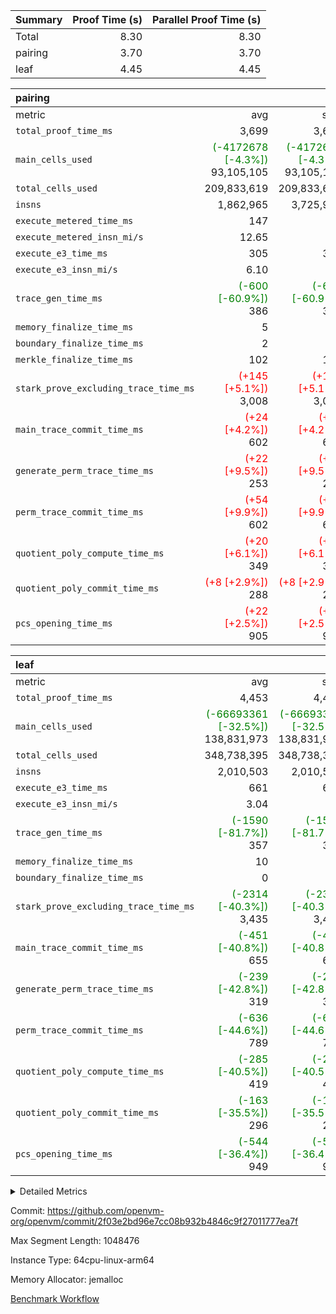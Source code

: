 | Summary | Proof Time (s) | Parallel Proof Time (s) |
|:---|---:|---:|
| Total |  8.30 |  8.30 |
| pairing |  3.70 |  3.70 |
| leaf |  4.45 |  4.45 |


| pairing |||||
|:---|---:|---:|---:|---:|
|metric|avg|sum|max|min|
| `total_proof_time_ms ` |  3,699 |  3,699 |  3,699 |  3,699 |
| `main_cells_used     ` | <span style='color: green'>(-4172678 [-4.3%])</span> 93,105,105 | <span style='color: green'>(-4172678 [-4.3%])</span> 93,105,105 | <span style='color: green'>(-4172678 [-4.3%])</span> 93,105,105 | <span style='color: green'>(-4172678 [-4.3%])</span> 93,105,105 |
| `total_cells_used    ` |  209,833,619 |  209,833,619 |  209,833,619 |  209,833,619 |
| `insns               ` |  1,862,965 |  3,725,930 |  1,862,965 |  1,862,965 |
| `execute_metered_time_ms` |  147 | -          | -          | -          |
| `execute_metered_insn_mi/s` |  12.65 | -          |  12.65 |  12.65 |
| `execute_e3_time_ms  ` |  305 |  305 |  305 |  305 |
| `execute_e3_insn_mi/s` |  6.10 | -          |  6.10 |  6.10 |
| `trace_gen_time_ms   ` | <span style='color: green'>(-600 [-60.9%])</span> 386 | <span style='color: green'>(-600 [-60.9%])</span> 386 | <span style='color: green'>(-600 [-60.9%])</span> 386 | <span style='color: green'>(-600 [-60.9%])</span> 386 |
| `memory_finalize_time_ms` |  5 |  5 |  5 |  5 |
| `boundary_finalize_time_ms` |  2 |  2 |  2 |  2 |
| `merkle_finalize_time_ms` |  102 |  102 |  102 |  102 |
| `stark_prove_excluding_trace_time_ms` | <span style='color: red'>(+145 [+5.1%])</span> 3,008 | <span style='color: red'>(+145 [+5.1%])</span> 3,008 | <span style='color: red'>(+145 [+5.1%])</span> 3,008 | <span style='color: red'>(+145 [+5.1%])</span> 3,008 |
| `main_trace_commit_time_ms` | <span style='color: red'>(+24 [+4.2%])</span> 602 | <span style='color: red'>(+24 [+4.2%])</span> 602 | <span style='color: red'>(+24 [+4.2%])</span> 602 | <span style='color: red'>(+24 [+4.2%])</span> 602 |
| `generate_perm_trace_time_ms` | <span style='color: red'>(+22 [+9.5%])</span> 253 | <span style='color: red'>(+22 [+9.5%])</span> 253 | <span style='color: red'>(+22 [+9.5%])</span> 253 | <span style='color: red'>(+22 [+9.5%])</span> 253 |
| `perm_trace_commit_time_ms` | <span style='color: red'>(+54 [+9.9%])</span> 602 | <span style='color: red'>(+54 [+9.9%])</span> 602 | <span style='color: red'>(+54 [+9.9%])</span> 602 | <span style='color: red'>(+54 [+9.9%])</span> 602 |
| `quotient_poly_compute_time_ms` | <span style='color: red'>(+20 [+6.1%])</span> 349 | <span style='color: red'>(+20 [+6.1%])</span> 349 | <span style='color: red'>(+20 [+6.1%])</span> 349 | <span style='color: red'>(+20 [+6.1%])</span> 349 |
| `quotient_poly_commit_time_ms` | <span style='color: red'>(+8 [+2.9%])</span> 288 | <span style='color: red'>(+8 [+2.9%])</span> 288 | <span style='color: red'>(+8 [+2.9%])</span> 288 | <span style='color: red'>(+8 [+2.9%])</span> 288 |
| `pcs_opening_time_ms ` | <span style='color: red'>(+22 [+2.5%])</span> 905 | <span style='color: red'>(+22 [+2.5%])</span> 905 | <span style='color: red'>(+22 [+2.5%])</span> 905 | <span style='color: red'>(+22 [+2.5%])</span> 905 |

| leaf |||||
|:---|---:|---:|---:|---:|
|metric|avg|sum|max|min|
| `total_proof_time_ms ` |  4,453 |  4,453 |  4,453 |  4,453 |
| `main_cells_used     ` | <span style='color: green'>(-66693361 [-32.5%])</span> 138,831,973 | <span style='color: green'>(-66693361 [-32.5%])</span> 138,831,973 | <span style='color: green'>(-66693361 [-32.5%])</span> 138,831,973 | <span style='color: green'>(-66693361 [-32.5%])</span> 138,831,973 |
| `total_cells_used    ` |  348,738,395 |  348,738,395 |  348,738,395 |  348,738,395 |
| `insns               ` |  2,010,503 |  2,010,503 |  2,010,503 |  2,010,503 |
| `execute_e3_time_ms  ` |  661 |  661 |  661 |  661 |
| `execute_e3_insn_mi/s` |  3.04 | -          |  3.04 |  3.04 |
| `trace_gen_time_ms   ` | <span style='color: green'>(-1590 [-81.7%])</span> 357 | <span style='color: green'>(-1590 [-81.7%])</span> 357 | <span style='color: green'>(-1590 [-81.7%])</span> 357 | <span style='color: green'>(-1590 [-81.7%])</span> 357 |
| `memory_finalize_time_ms` |  10 |  10 |  10 |  10 |
| `boundary_finalize_time_ms` |  0 |  0 |  0 |  0 |
| `stark_prove_excluding_trace_time_ms` | <span style='color: green'>(-2314 [-40.3%])</span> 3,435 | <span style='color: green'>(-2314 [-40.3%])</span> 3,435 | <span style='color: green'>(-2314 [-40.3%])</span> 3,435 | <span style='color: green'>(-2314 [-40.3%])</span> 3,435 |
| `main_trace_commit_time_ms` | <span style='color: green'>(-451 [-40.8%])</span> 655 | <span style='color: green'>(-451 [-40.8%])</span> 655 | <span style='color: green'>(-451 [-40.8%])</span> 655 | <span style='color: green'>(-451 [-40.8%])</span> 655 |
| `generate_perm_trace_time_ms` | <span style='color: green'>(-239 [-42.8%])</span> 319 | <span style='color: green'>(-239 [-42.8%])</span> 319 | <span style='color: green'>(-239 [-42.8%])</span> 319 | <span style='color: green'>(-239 [-42.8%])</span> 319 |
| `perm_trace_commit_time_ms` | <span style='color: green'>(-636 [-44.6%])</span> 789 | <span style='color: green'>(-636 [-44.6%])</span> 789 | <span style='color: green'>(-636 [-44.6%])</span> 789 | <span style='color: green'>(-636 [-44.6%])</span> 789 |
| `quotient_poly_compute_time_ms` | <span style='color: green'>(-285 [-40.5%])</span> 419 | <span style='color: green'>(-285 [-40.5%])</span> 419 | <span style='color: green'>(-285 [-40.5%])</span> 419 | <span style='color: green'>(-285 [-40.5%])</span> 419 |
| `quotient_poly_commit_time_ms` | <span style='color: green'>(-163 [-35.5%])</span> 296 | <span style='color: green'>(-163 [-35.5%])</span> 296 | <span style='color: green'>(-163 [-35.5%])</span> 296 | <span style='color: green'>(-163 [-35.5%])</span> 296 |
| `pcs_opening_time_ms ` | <span style='color: green'>(-544 [-36.4%])</span> 949 | <span style='color: green'>(-544 [-36.4%])</span> 949 | <span style='color: green'>(-544 [-36.4%])</span> 949 | <span style='color: green'>(-544 [-36.4%])</span> 949 |



<details>
<summary>Detailed Metrics</summary>

|  | keygen_time_ms | commit_exe_time_ms | app proof_time_ms | agg_layer_time_ms |
| --- | --- | --- | --- |
|  | 53 | 9 | 4,149 | 5,583 | 

| group | single_leaf_agg_time_ms | prove_segment_time_ms | num_children | memory_to_vec_partition_time_ms | insns | fri.log_blowup | execute_metered_time_ms | execute_metered_insn_mi/s | compute_user_public_values_proof_time_ms |
| --- | --- | --- | --- | --- | --- | --- | --- | --- | --- |
| leaf | 5,581 |  | 1 |  |  | 1 |  |  |  | 
| pairing |  | 3,956 |  | 6 | 1,862,965 | 1 | 147 | 12.65 | 38 | 

| group | air_name | quotient_deg | interactions | constraints |
| --- | --- | --- | --- | --- |
| leaf | AccessAdapterAir<2> | 2 | 5 | 12 | 
| leaf | AccessAdapterAir<4> | 2 | 5 | 12 | 
| leaf | AccessAdapterAir<8> | 2 | 5 | 12 | 
| leaf | FriReducedOpeningAir | 2 | 39 | 71 | 
| leaf | JalRangeCheckAir | 2 | 9 | 14 | 
| leaf | NativePoseidon2Air<BabyBearParameters>, 1> | 2 | 136 | 572 | 
| leaf | PhantomAir | 2 | 3 | 5 | 
| leaf | ProgramAir | 1 | 1 | 4 | 
| leaf | VariableRangeCheckerAir | 1 | 1 | 4 | 
| leaf | VmAirWrapper<AluNativeAdapterAir, FieldArithmeticCoreAir> | 2 | 15 | 27 | 
| leaf | VmAirWrapper<BranchNativeAdapterAir, BranchEqualCoreAir<1> | 2 | 11 | 25 | 
| leaf | VmAirWrapper<NativeAdapterAir<2, 0>, PublicValuesCoreAir> | 2 | 11 | 30 | 
| leaf | VmAirWrapper<NativeLoadStoreAdapterAir<1>, NativeLoadStoreCoreAir<1> | 2 | 15 | 20 | 
| leaf | VmAirWrapper<NativeLoadStoreAdapterAir<4>, NativeLoadStoreCoreAir<4> | 2 | 15 | 20 | 
| leaf | VmAirWrapper<NativeVectorizedAdapterAir<4>, FieldExtensionCoreAir> | 2 | 15 | 27 | 
| leaf | VmConnectorAir | 2 | 5 | 11 | 
| leaf | VolatileBoundaryAir | 2 | 7 | 19 | 
| pairing | AccessAdapterAir<16> | 2 | 5 | 12 | 
| pairing | AccessAdapterAir<2> | 2 | 5 | 12 | 
| pairing | AccessAdapterAir<32> | 2 | 5 | 12 | 
| pairing | AccessAdapterAir<4> | 2 | 5 | 12 | 
| pairing | AccessAdapterAir<8> | 2 | 5 | 12 | 
| pairing | BitwiseOperationLookupAir<8> | 2 | 2 | 4 | 
| pairing | MemoryMerkleAir<8> | 2 | 4 | 39 | 
| pairing | PersistentBoundaryAir<8> | 2 | 3 | 7 | 
| pairing | PhantomAir | 2 | 3 | 5 | 
| pairing | Poseidon2PeripheryAir<BabyBearParameters>, 1> | 2 | 1 | 286 | 
| pairing | ProgramAir | 1 | 1 | 4 | 
| pairing | RangeTupleCheckerAir<2> | 1 | 1 | 4 | 
| pairing | Rv32HintStoreAir | 2 | 18 | 28 | 
| pairing | VariableRangeCheckerAir | 1 | 1 | 4 | 
| pairing | VmAirWrapper<Rv32BaseAluAdapterAir, BaseAluCoreAir<4, 8> | 2 | 20 | 37 | 
| pairing | VmAirWrapper<Rv32BaseAluAdapterAir, LessThanCoreAir<4, 8> | 2 | 18 | 40 | 
| pairing | VmAirWrapper<Rv32BaseAluAdapterAir, ShiftCoreAir<4, 8> | 2 | 24 | 91 | 
| pairing | VmAirWrapper<Rv32BranchAdapterAir, BranchEqualCoreAir<4> | 2 | 11 | 20 | 
| pairing | VmAirWrapper<Rv32BranchAdapterAir, BranchLessThanCoreAir<4, 8> | 2 | 13 | 35 | 
| pairing | VmAirWrapper<Rv32CondRdWriteAdapterAir, Rv32JalLuiCoreAir> | 2 | 10 | 18 | 
| pairing | VmAirWrapper<Rv32IsEqualModAdapterAir<2, 1, 32, 32>, ModularIsEqualCoreAir<32, 4, 8> | 2 | 25 | 225 | 
| pairing | VmAirWrapper<Rv32JalrAdapterAir, Rv32JalrCoreAir> | 2 | 16 | 20 | 
| pairing | VmAirWrapper<Rv32LoadStoreAdapterAir, LoadSignExtendCoreAir<4, 8> | 2 | 18 | 33 | 
| pairing | VmAirWrapper<Rv32LoadStoreAdapterAir, LoadStoreCoreAir<4> | 2 | 17 | 40 | 
| pairing | VmAirWrapper<Rv32MultAdapterAir, DivRemCoreAir<4, 8> | 2 | 25 | 84 | 
| pairing | VmAirWrapper<Rv32MultAdapterAir, MulHCoreAir<4, 8> | 2 | 24 | 31 | 
| pairing | VmAirWrapper<Rv32MultAdapterAir, MultiplicationCoreAir<4, 8> | 2 | 19 | 19 | 
| pairing | VmAirWrapper<Rv32RdWriteAdapterAir, Rv32AuipcCoreAir> | 2 | 12 | 14 | 
| pairing | VmAirWrapper<Rv32VecHeapAdapterAir<1, 2, 2, 32, 32>, FieldExpressionCoreAir> | 2 | 415 | 480 | 
| pairing | VmAirWrapper<Rv32VecHeapAdapterAir<2, 1, 1, 32, 32>, FieldExpressionCoreAir> | 2 | 158 | 190 | 
| pairing | VmAirWrapper<Rv32VecHeapAdapterAir<2, 2, 2, 32, 32>, FieldExpressionCoreAir> | 2 | 428 | 457 | 
| pairing | VmConnectorAir | 2 | 5 | 11 | 

| group | air_name | idx | rows | prep_cols | perm_cols | main_cols | cells |
| --- | --- | --- | --- | --- | --- | --- | --- |
| leaf | AccessAdapterAir<2> | 0 | 1,048,576 |  | 16 | 11 | 28,311,552 | 
| leaf | AccessAdapterAir<4> | 0 | 524,288 |  | 16 | 13 | 15,204,352 | 
| leaf | AccessAdapterAir<8> | 0 | 16,384 |  | 16 | 17 | 540,672 | 
| leaf | FriReducedOpeningAir | 0 | 1,048,576 |  | 84 | 27 | 116,391,936 | 
| leaf | JalRangeCheckAir | 0 | 65,536 |  | 28 | 12 | 2,621,440 | 
| leaf | NativePoseidon2Air<BabyBearParameters>, 1> | 0 | 131,072 |  | 312 | 398 | 93,061,120 | 
| leaf | PhantomAir | 0 | 32,768 |  | 12 | 6 | 589,824 | 
| leaf | ProgramAir | 0 | 524,288 |  | 8 | 10 | 9,437,184 | 
| leaf | VariableRangeCheckerAir | 0 | 262,144 | 2 | 8 | 1 | 2,359,296 | 
| leaf | VmAirWrapper<AluNativeAdapterAir, FieldArithmeticCoreAir> | 0 | 1,048,576 |  | 36 | 29 | 68,157,440 | 
| leaf | VmAirWrapper<BranchNativeAdapterAir, BranchEqualCoreAir<1> | 0 | 262,144 |  | 28 | 23 | 13,369,344 | 
| leaf | VmAirWrapper<NativeAdapterAir<2, 0>, PublicValuesCoreAir> | 0 | 64 |  | 28 | 27 | 3,520 | 
| leaf | VmAirWrapper<NativeLoadStoreAdapterAir<1>, NativeLoadStoreCoreAir<1> | 0 | 524,288 |  | 40 | 21 | 31,981,568 | 
| leaf | VmAirWrapper<NativeLoadStoreAdapterAir<4>, NativeLoadStoreCoreAir<4> | 0 | 131,072 |  | 40 | 27 | 8,781,824 | 
| leaf | VmAirWrapper<NativeVectorizedAdapterAir<4>, FieldExtensionCoreAir> | 0 | 262,144 |  | 36 | 38 | 19,398,656 | 
| leaf | VmConnectorAir | 0 | 2 | 1 | 16 | 5 | 42 | 
| leaf | VolatileBoundaryAir | 0 | 262,144 |  | 20 | 12 | 8,388,608 | 

| group | air_name | segment | rows | prep_cols | perm_cols | main_cols | cells |
| --- | --- | --- | --- | --- | --- | --- | --- |
| pairing | AccessAdapterAir<16> | 0 | 262,144 |  | 16 | 25 | 10,747,904 | 
| pairing | AccessAdapterAir<32> | 0 | 131,072 |  | 16 | 41 | 7,471,104 | 
| pairing | AccessAdapterAir<8> | 0 | 524,288 |  | 16 | 17 | 17,301,504 | 
| pairing | BitwiseOperationLookupAir<8> | 0 | 65,536 | 3 | 8 | 2 | 655,360 | 
| pairing | MemoryMerkleAir<8> | 0 | 32,768 |  | 16 | 32 | 1,572,864 | 
| pairing | PersistentBoundaryAir<8> | 0 | 32,768 |  | 12 | 20 | 1,048,576 | 
| pairing | PhantomAir | 0 | 1 |  | 12 | 6 | 18 | 
| pairing | Poseidon2PeripheryAir<BabyBearParameters>, 1> | 0 | 32,768 |  | 8 | 300 | 10,092,544 | 
| pairing | ProgramAir | 0 | 32,768 |  | 8 | 10 | 589,824 | 
| pairing | RangeTupleCheckerAir<2> | 0 | 524,288 | 2 | 8 | 1 | 4,718,592 | 
| pairing | Rv32HintStoreAir | 0 | 256 |  | 44 | 32 | 19,456 | 
| pairing | VariableRangeCheckerAir | 0 | 262,144 | 2 | 8 | 1 | 2,359,296 | 
| pairing | VmAirWrapper<Rv32BaseAluAdapterAir, BaseAluCoreAir<4, 8> | 0 | 1,048,576 |  | 52 | 36 | 92,274,688 | 
| pairing | VmAirWrapper<Rv32BaseAluAdapterAir, LessThanCoreAir<4, 8> | 0 | 65,536 |  | 40 | 37 | 5,046,272 | 
| pairing | VmAirWrapper<Rv32BaseAluAdapterAir, ShiftCoreAir<4, 8> | 0 | 2,048 |  | 52 | 53 | 215,040 | 
| pairing | VmAirWrapper<Rv32BranchAdapterAir, BranchEqualCoreAir<4> | 0 | 262,144 |  | 28 | 26 | 14,155,776 | 
| pairing | VmAirWrapper<Rv32BranchAdapterAir, BranchLessThanCoreAir<4, 8> | 0 | 131,072 |  | 32 | 32 | 8,388,608 | 
| pairing | VmAirWrapper<Rv32CondRdWriteAdapterAir, Rv32JalLuiCoreAir> | 0 | 8,192 |  | 28 | 18 | 376,832 | 
| pairing | VmAirWrapper<Rv32IsEqualModAdapterAir<2, 1, 32, 32>, ModularIsEqualCoreAir<32, 4, 8> | 0 | 32 |  | 56 | 166 | 7,104 | 
| pairing | VmAirWrapper<Rv32JalrAdapterAir, Rv32JalrCoreAir> | 0 | 65,536 |  | 36 | 28 | 4,194,304 | 
| pairing | VmAirWrapper<Rv32LoadStoreAdapterAir, LoadStoreCoreAir<4> | 0 | 1,048,576 |  | 52 | 41 | 97,517,568 | 
| pairing | VmAirWrapper<Rv32MultAdapterAir, MulHCoreAir<4, 8> | 0 | 256 |  | 72 | 39 | 28,416 | 
| pairing | VmAirWrapper<Rv32MultAdapterAir, MultiplicationCoreAir<4, 8> | 0 | 512 |  | 52 | 31 | 42,496 | 
| pairing | VmAirWrapper<Rv32RdWriteAdapterAir, Rv32AuipcCoreAir> | 0 | 32,768 |  | 28 | 20 | 1,572,864 | 
| pairing | VmAirWrapper<Rv32VecHeapAdapterAir<2, 1, 1, 32, 32>, FieldExpressionCoreAir> | 0 | 1,024 |  | 320 | 263 | 596,992 | 
| pairing | VmAirWrapper<Rv32VecHeapAdapterAir<2, 2, 2, 32, 32>, FieldExpressionCoreAir> | 0 | 16,384 |  | 604 | 497 | 18,038,784 | 
| pairing | VmConnectorAir | 0 | 2 | 1 | 16 | 5 | 42 | 

| group | idx | trace_gen_time_ms | total_proof_time_ms | total_cells_used | total_cells | system_trace_gen_time_ms | stark_prove_excluding_trace_time_ms | single_trace_gen_time_ms | quotient_poly_compute_time_ms | quotient_poly_commit_time_ms | perm_trace_commit_time_ms | pcs_opening_time_ms | memory_finalize_time_ms | main_trace_commit_time_ms | main_cells_used | insns | generate_perm_trace_time_ms | execute_e3_time_ms | execute_e3_insn_mi/s | boundary_finalize_time_ms |
| --- | --- | --- | --- | --- | --- | --- | --- | --- | --- | --- | --- | --- | --- | --- | --- | --- | --- | --- | --- | --- |
| leaf | 0 | 357 | 4,453 | 348,738,395 | 418,598,378 | 355 | 3,435 | 2 | 419 | 296 | 789 | 949 | 10 | 655 | 138,831,973 | 2,010,503 | 319 | 661 | 3.04 | 0 | 

| group | idx | trace_height_constraint | weighted_sum | threshold |
| --- | --- | --- | --- | --- |
| leaf | 0 | 0 | 7,274,628 | 2,013,265,921 | 
| leaf | 0 | 1 | 45,531,392 | 2,013,265,921 | 
| leaf | 0 | 2 | 3,637,314 | 2,013,265,921 | 
| leaf | 0 | 3 | 44,859,652 | 2,013,265,921 | 
| leaf | 0 | 4 | 262,144 | 2,013,265,921 | 
| leaf | 0 | 5 | 102,351,562 | 2,013,265,921 | 

| group | segment | trace_gen_time_ms | total_proof_time_ms | total_cells_used | total_cells | system_trace_gen_time_ms | stark_prove_excluding_trace_time_ms | single_trace_gen_time_ms | quotient_poly_compute_time_ms | quotient_poly_commit_time_ms | perm_trace_commit_time_ms | pcs_opening_time_ms | merkle_finalize_time_ms | memory_to_vec_partition_time_ms | memory_finalize_time_ms | main_trace_commit_time_ms | main_cells_used | insns | generate_perm_trace_time_ms | execute_e3_time_ms | execute_e3_insn_mi/s | boundary_finalize_time_ms |
| --- | --- | --- | --- | --- | --- | --- | --- | --- | --- | --- | --- | --- | --- | --- | --- | --- | --- | --- | --- | --- | --- | --- |
| pairing | 0 | 386 | 3,699 | 209,833,619 | 304,931,516 | 385 | 3,008 | 2 | 349 | 288 | 602 | 905 | 102 | 7 | 5 | 602 | 93,105,105 | 1,862,965 | 253 | 305 | 6.10 | 2 | 

| group | segment | trace_height_constraint | weighted_sum | threshold |
| --- | --- | --- | --- | --- |
| pairing | 0 | 0 | 5,382,342 | 2,013,265,921 | 
| pairing | 0 | 1 | 18,152,512 | 2,013,265,921 | 
| pairing | 0 | 2 | 2,691,171 | 2,013,265,921 | 
| pairing | 0 | 3 | 25,000,068 | 2,013,265,921 | 
| pairing | 0 | 4 | 131,072 | 2,013,265,921 | 
| pairing | 0 | 5 | 65,536 | 2,013,265,921 | 
| pairing | 0 | 6 | 6,016,192 | 2,013,265,921 | 
| pairing | 0 | 7 | 4,096 | 2,013,265,921 | 
| pairing | 0 | 8 | 58,426,029 | 2,013,265,921 | 

</details>


Commit: https://github.com/openvm-org/openvm/commit/2f03e2bd96e7cc08b932b4846c9f27011777ea7f

Max Segment Length: 1048476

Instance Type: 64cpu-linux-arm64

Memory Allocator: jemalloc

[Benchmark Workflow](https://github.com/openvm-org/openvm/actions/runs/16578557877)
